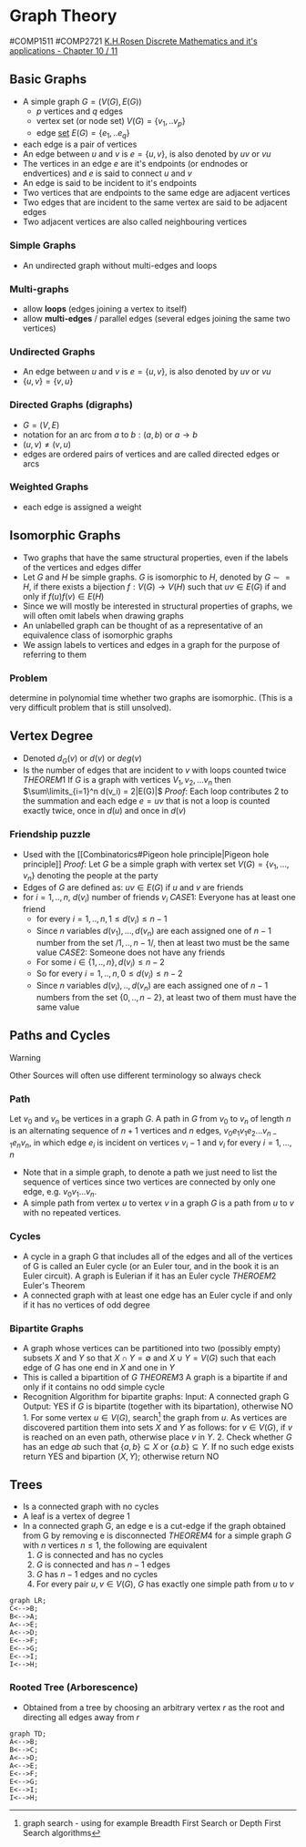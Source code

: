 # Graph Theory
#COMP1511 #COMP2721 
[K.H.Rosen Discrete Mathematics and it's applications - Chapter 10 / 11](https://docs.google.com/viewer?a=v&pid=sites&srcid=ZGVmYXVsdGRvbWFpbnxzYWVlZG9vbjF8Z3g6N2JmM2Y5YWEzMmRlNWUzNw)
## Basic Graphs
- A simple graph $G=(V(G),E(G))$
	- $p$ vertices and $q$ edges
	- vertex set (or node set) $V(G)= \{v_1, .. v_p\}$
	- edge [set](../Logic/Sets/Set%20Theory.md) $E(G) = \{e_1, ..e_q\}$ 
- each edge is a pair of vertices
- An edge between $u$ and $v$ is $e = \{u, v\}$, is also denoted by $uv$ or $vu$
- The vertices in an edge $e$ are it's endpoints (or endnodes or endvertices) and $e$ is said to connect $u$ and $v$
- An edge is said to be incident to it's endpoints
- Two vertices that are endpoints to the same edge are adjacent vertices
- Two edges that are incident to the same vertex are said to be adjacent edges
- Two adjacent vertices are also called neighbouring vertices
### Simple Graphs
- An undirected graph without multi-edges and loops
### Multi-graphs
- allow **loops** (edges joining a vertex to itself)
- allow **multi-edges** / parallel edges (several edges joining the same two vertices)
### Undirected Graphs
- An edge between $u$ and $v$ is $e = \{u, v\}$, is also denoted by $uv$ or $vu$
- $\{u, v\} = \{v, u\}$ 
### Directed Graphs (digraphs)
- $G = (V, E)$
- notation for an arc from $a$ to $b: (a, b)$ or $a→b$
- $(u, v) \neq (v, u)$ 
- edges are ordered pairs of vertices and are called directed edges or arcs
### Weighted Graphs
- each edge is assigned a weight

## Isomorphic Graphs
- Two graphs that have the same structural properties, even if the labels of the vertices and edges differ
- Let $G$ and $H$ be simple graphs. $G$ is isomorphic to $H$, denoted by $G ∼= H$, if there exists a bijection $f : V(G) →V(H)$ such that $uv ∈ E(G)$ if and only if $f(u)f(v) ∈ E(H)$
- Since we will mostly be interested in structural properties of graphs, we will often omit labels when drawing graphs
- An unlabelled graph can be thought of as a representative of an equivalence class of isomorphic graphs
- We assign labels to vertices and edges in a graph for the purpose of referring to them
### Problem
determine in polynomial time whether two graphs are isomorphic. (This is a very difficult problem that is still unsolved).
## Vertex Degree
- Denoted $d_G(v)$ or $d(v)$ or $deg(v)$
- Is the number of edges that are incident to $v$ with loops counted twice
$THEOREM1$ If $G$ is a graph with vertices $V_1, v_2,...v_n$ then $\sum\limits_{i=1}^n d(v_i) = 2|E(G)|$
$Proof:$ Each loop contributes 2 to the summation and each edge $e=uv$ that is not a loop is counted exactly twice, once in $d(u)$ and once in $d(v)$ 
### Friendship puzzle
- Used with the [[Combinatorics#Pigeon hole principle|Pigeon hole principle]]
$Proof:$ Let $G$ be a simple graph with vertex set $V(G) = \{v_1, ...,v_n\}$ denoting the people at the party
- Edges of $G$ are defined as: $uv\in E(G)$ if $u$ and $v$ are friends
- for $i=1,..,n$, $d(v_i)$ number of friends $v_i$
	$CASE1:$ Everyone has at least one friend
	- for every $i=1,..,n,1\leq d(v_i) \leq n-1$
	- Since $n$ variables $d(v_1),...,d(v_n)$ are each assigned one of $n-1$ number from the set $/{1,..,n-1/}$, then at least two must be the same value
	$CASE2:$ Someone does not have any friends
	- For some $i \in \{1,..,n\},d(v_i) \leq n-2$
	- So for every $i=1, ..,n,0 \leq d(v_i) \leq n-2$
	- Since $n$ variables $d(v_i),..,d(v_n)$ are each assigned one of $n-1$ numbers from the set $\{0,..,n-2\}$, at least two of them must have the same value
## Paths and Cycles
>[!warning]
Other Sources will often use different terminology so always check
### Path
Let $v_0$ and $v_n$ be vertices in a graph $G$. A path in $G$ from $v_0$ to $v_n$ of length $n$ is an alternating sequence of $n+1$ vertices and $n$ edges, $v_0e_1v_1e_2 ... v_{n-1}e_nv_n$, in which edge $e_i$ is incident on vertices $v_i−1$ and $v_i$ for every $i = 1,...,n$
- Note that in a simple graph, to denote a path we just need to list the sequence of vertices since two vertices are connected by only one edge, e.g. $v_0v_1 ... v_n$.
- A simple path from vertex $u$ to vertex $v$ in a graph $G$ is a path from $u$ to $v$ with no repeated vertices.
### Cycles
- A cycle in a graph G that includes all of the edges and all of the vertices of G is called an Euler cycle (or an Euler tour, and in the book it is an Euler circuit). A graph is Eulerian if it has an Euler cycle
$THEROEM2$ Euler's Theorem
- A connected graph with at least one edge has an Euler cycle if and only if it has no vertices of odd degree
### Bipartite Graphs
- A graph whose vertices can be partitioned into two (possibly empty) subsets $X$ and $Y$ so that $X \cap Y = \emptyset$ and $X \cup Y = V(G)$ such that each edge of $G$ has one end in $X$ and one in $Y$
- This is called a bipartition of $G$
$THEOREM3$ A graph is a bipartite if and only if it contains no odd simple cycle
- Recognition Algorithm for bipartite graphs:
	Input: A connected graph G
	Output: YES if $G$ is bipartite (together with its bipartation), otherwise NO
		1. For some vertex $u \in V(G)$, search[^1] the graph from $u$. As vertices are discovered partition them into sets $X$ and $Y$ as follows: for $v \in V(G)$, if $v$ is reached on an even path, otherwise place $v$ in $Y$.
		2. Check whether $G$ has an edge $ab$ such that $\{a,b\} \subseteq X$ or $\{a.b\} \subseteq Y$. If no such edge exists return YES and bipartion $(X,Y)$; otherwise return NO
## Trees
- Is a connected graph with no cycles
- A leaf is a vertex of degree 1
- In a connected graph G, an edge e is a cut-edge if the graph obtained from G by removing e is disconnected
$THEOREM4$ for a simple graph $G$ with $n$ vertices $n \leq 1$, the following are equivalent
	1. $G$ is connected and has no cycles
	2. $G$ is connected and has $n-1$ edges
	3. $G$ has $n-1$ edges and no cycles
	4. For every pair $u,v \in V(G)$, $G$ has exactly one simple path from $u$ to $v$
```mermaid
graph LR;
C<-->B;
B<-->A;
A<-->E;
A<-->D;
E<-->F;
E<-->G;
E<-->I;
I<-->H;
```
[^1]: graph search - using for example Breadth First Search or Depth First Search algorithms
### Rooted Tree (Arborescence)
- Obtained from a tree by choosing an arbitrary vertex $r$ as the root and directing all edges away from $r$
```mermaid
graph TD;
A<-->B;
B<-->C;
A<-->D;
A<-->E;
E<-->F;
E<-->G;
E<-->I;
I<-->H;
```